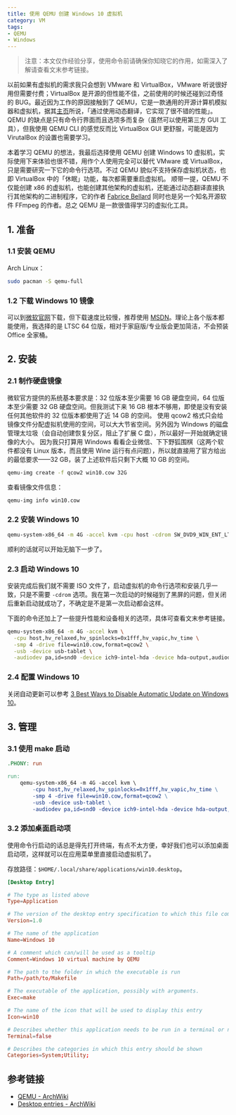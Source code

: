 ```yaml
---
title: 使用 QEMU 创建 Windows 10 虚拟机
category: VM
tags:
- QEMU
- Windows
---
```


> 注意：本文仅作经验分享，使用命令前请确保你知晓它的作用，如需深入了解请查看文末参考链接。

以前如果有虚拟机的需求我只会想到 VMware 和 VirtualBox，VMware 听说很好用但需要付费；VirtualBox 是开源的但性能不佳，之前使用的时候还碰到过奇怪的 BUG。最近因为工作的原因接触到了 QEMU，它是一款通用的开源计算机模拟器和虚拟机，据其[主页](https://wiki.qemu.org/Main_Page)所说，「通过使用动态翻译，它实现了很不错的性能」。QEMU 的缺点是只有命令行界面而且选项多而复杂（虽然可以使用第三方 GUI 工具），但我使用 QEMU CLI 的感觉反而比 VirtualBox GUI 更舒服，可能是因为 VirutalBox 的设置也需要学习。

本着学习 QEMU 的想法，我最后选择使用 QEMU 创建 Windows 10 虚拟机，实际使用下来体验也很不错，用作个人使用完全可以替代 VMware 或 VirtualBox，只是需要研究一下它的命令行选项。不过 QEMU 貌似不支持保存虚拟机状态，也即 VirtualBox 中的「休眠」功能，每次都需要重启虚拟机。
顺带一提，QEMU 不仅能创建 x86 的虚拟机，也能创建其他架构的虚拟机，还能通过动态翻译直接执行其他架构的二进制程序，它的作者 [Fabrice Bellard](https://zh.wikipedia.org/zh-cn/%E6%B3%95%E5%B8%83%E9%87%8C%E6%96%AF%C2%B7%E8%B4%9D%E6%8B%89) 同时也是另一个知名开源软件 FFmpeg 的作者。总之 QEMU 是一款很值得学习的虚拟化工具。

## 1. 准备

### 1.1 安装 QEMU

Arch Linux：

```bash
sudo pacman -S qemu-full
```

### 1.2 下载 Windows 10 镜像

可以到[微软官网](https://www.microsoft.com/zh-cn/software-download/)下载，但下载速度比较慢，推荐使用 [MSDN](https://msdn.itellyou.cn/)。理论上各个版本都能使用，我选择的是 LTSC 64 位版，相对于家庭版/专业版会更加简洁，不会预装 Office 全家桶。

## 2. 安装

### 2.1 制作硬盘镜像

微软官方提供的系统基本要求是：32 位版本至少需要 16 GB 硬盘空间，64 位版本至少需要 32 GB 硬盘空间。但我测试下来 16 GB 根本不够用，即使是没有安装任何其他软件的 32 位版本都使用了近 14 GB 的空间。
使用 qcow2 格式只会给镜像文件分配虚拟机使用的空间，可以大大节省空间。另外因为 Windows 的磁盘管理太垃圾（会自动创建恢复分区，阻止了扩展 C 盘），所以最好一开始就确定镜像的大小。
因为我只打算用 Windows 看看企业微信、下下野狐围棋（这两个软件都没有 Linux 版本，而且使用 Wine 运行有点问题），所以就直接用了官方给出的最低要求——32 GB，装了上述软件后只剩下大概 10 GB 的空间。

```bash
qemu-img create -f qcow2 win10.cow 32G
```

查看镜像文件信息：

```bash
qemu-img info win10.cow
```

### 2.2 安装 Windows 10

```bash
qemu-system-x86_64 -m 4G -accel kvm -cpu host -cdrom SW_DVD9_WIN_ENT_LTSC_2021_64BIT_ChnSimp_MLF_X22-84402.ISO -boot menu=on -drive file=win10-ltsc.cow,format=qcow2
```

顺利的话就可以开始无脑下一步了。

### 2.3 启动 Windows 10

安装完成后我们就不需要 ISO 文件了，启动虚拟机的命令行选项和安装几乎一致，只是不需要 `-cdrom` 选项。我在第一次启动的时候碰到了黑屏的问题，但关闭后重新启动就成功了，不确定是不是第一次启动都会这样。

下面的命令还加上了一些提升性能和设备相关的选项，具体可查看文末参考链接。

```bash
qemu-system-x86_64 -m 4G -accel kvm \
  -cpu host,hv_relaxed,hv_spinlocks=0x1fff,hv_vapic,hv_time \
  -smp 4 -drive file=win10.cow,format=qcow2 \
  -usb -device usb-tablet \
  -audiodev pa,id=snd0 -device ich9-intel-hda -device hda-output,audiodev=snd0
```

### 2.4 配置 Windows 10

关闭自动更新可以参考 [3 Best Ways to Disable Automatic Update on Windows 10](https://www.cleverfiles.com/howto/disable-update-windows-10.html)。

## 3. 管理

### 3.1 使用 make 启动

```makefile
.PHONY: run

run:
	qemu-system-x86_64 -m 4G -accel kvm \
		-cpu host,hv_relaxed,hv_spinlocks=0x1fff,hv_vapic,hv_time \
		-smp 4 -drive file=win10.cow,format=qcow2 \
		-usb -device usb-tablet \
		-audiodev pa,id=snd0 -device ich9-intel-hda -device hda-output,audiodev=snd0
```

### 3.2 添加桌面启动项

使用命令行启动的话总是得先打开终端，有点不太方便，幸好我们也可以添加桌面启动项，这样就可以在应用菜单里直接启动虚拟机了。

存放路径：`$HOME/.local/share/applications/win10.desktop`。

```conf
[Desktop Entry]

# The type as listed above
Type=Application

# The version of the desktop entry specification to which this file complies
Version=1.0

# The name of the application
Name=Windows 10

# A comment which can/will be used as a tooltip
Comment=Windows 10 virtual machine by QEMU

# The path to the folder in which the executable is run
Path=/path/to/Makefile

# The executable of the application, possibly with arguments.
Exec=make

# The name of the icon that will be used to display this entry
Icon=win10

# Describes whether this application needs to be run in a terminal or not
Terminal=false

# Describes the categories in which this entry should be shown
Categories=System;Utility;
```

## 参考链接

- [QEMU - ArchWiki](https://wiki.archlinux.org/title/QEMU)
- [Desktop entries - ArchWiki](https://wiki.archlinux.org/title/Desktop_entries)
